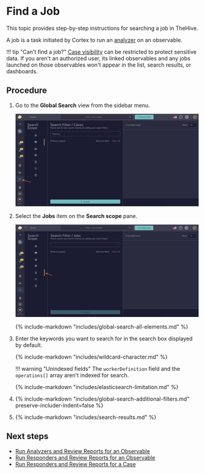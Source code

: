 # Find a Job

This topic provides step-by-step instructions for searching a job in TheHive.

A job is a task initiated by Cortex to run an [analyzer](../../../../../cortex/installation-and-configuration/analyzers-responders.md) on an observable.

!!! tip "Can't find a job?"
    <!-- md:version 5.5 --> [Case visibility](../about-cases.md#case-visibility) can be restricted to protect sensitive data. If you aren't an authorized user, its linked observables and any jobs launched on those observables won't appear in the list, search results, or dashboards.

<h2>Procedure</h2>

1. Go to the **Global Search** view from the sidebar menu.

    ![Global Search feature sidebar menu](../../../../images/user-guides/analyst-corner/cases/find-a-case-global-search-feature-sidebar-menu.png)

2. Select the **Jobs** item on the **Search scope** pane.

    ![Global Search feature sidebar menu](../../../../images/user-guides/analyst-corner/cases/find-a-job-global-search.png)

    {% include-markdown "includes/global-search-all-elements.md" %}

3. Enter the keywords you want to search for in the search box displayed by default.

    {% include-markdown "includes/wildcard-character.md" %}

    !!! warning "Unindexed fields"
        The `workerDefinition` field and the `operations[]` array aren't indexed for search.

    {% include-markdown "includes/elasticsearch-limitation.md" %}

4. {% include-markdown "includes/global-search-additional-filters.md" preserve-includer-indent=false %}

5. {% include-markdown "includes/search-results.md" %}

<h2>Next steps</h2>

* [Run Analyzers and Review Reports for an Observable](../observables/run-analyzers-on-an-observable.md)
* [Run Responders and Review Reports for an Observable](../observables/run-responders-on-an-observable.md)
* [Run Responders and Review Reports for a Case](../run-responders-on-a-case.md)